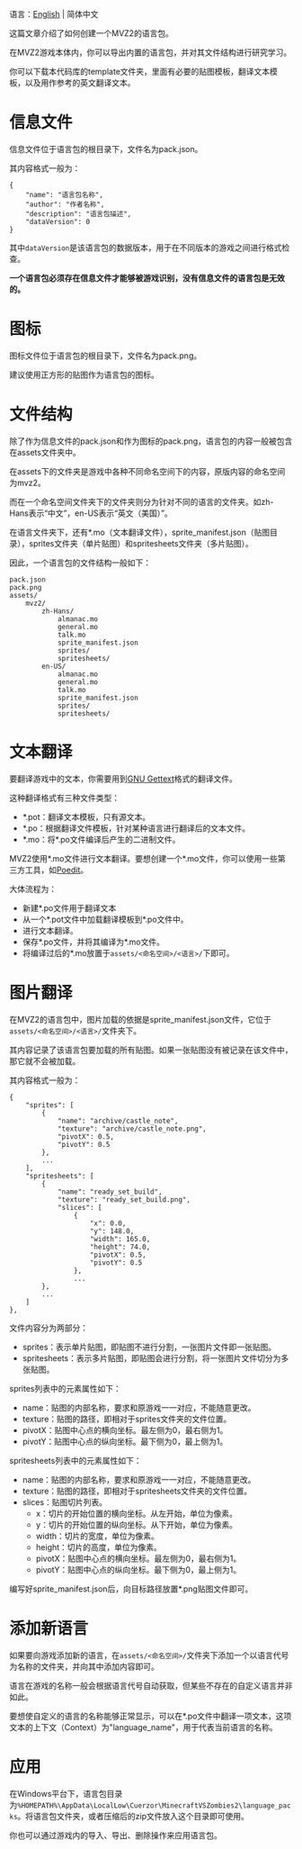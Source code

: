 语言：[English](README.md) | 简体中文

这篇文章介绍了如何创建一个MVZ2的语言包。

在MVZ2游戏本体内，你可以导出内置的语言包，并对其文件结构进行研究学习。

你可以下载本代码库的template文件夹，里面有必要的贴图模板，翻译文本模板，以及用作参考的英文翻译文本。

# 信息文件
信息文件位于语言包的根目录下，文件名为pack.json。

其内容格式一般为：

    {
        "name": "语言包名称",
        "author": "作者名称",
        "description": "语言包描述",
        "dataVersion": 0
    }

其中`dataVersion`是该语言包的数据版本，用于在不同版本的游戏之间进行格式检查。

**一个语言包必须存在信息文件才能够被游戏识别，没有信息文件的语言包是无效的。**

# 图标
图标文件位于语言包的根目录下，文件名为pack.png。

建议使用正方形的贴图作为语言包的图标。

# 文件结构
除了作为信息文件的pack.json和作为图标的pack.png，语言包的内容一般被包含在assets文件夹中。

在assets下的文件夹是游戏中各种不同命名空间下的内容，原版内容的命名空间为mvz2。

而在一个命名空间文件夹下的文件夹则分为针对不同的语言的文件夹。如zh-Hans表示“中文”，en-US表示“英文（美国）”。

在语言文件夹下，还有*.mo（文本翻译文件），sprite_manifest.json（贴图目录），sprites文件夹（单片贴图）和spritesheets文件夹（多片贴图）。

因此，一个语言包的文件结构一般如下：

    pack.json
    pack.png
    assets/
        mvz2/
            zh-Hans/
                almanac.mo
                general.mo
                talk.mo
                sprite_manifest.json
                sprites/
                spritesheets/
            en-US/
                almanac.mo
                general.mo
                talk.mo
                sprite_manifest.json
                sprites/
                spritesheets/

# 文本翻译
要翻译游戏中的文本，你需要用到[GNU Gettext](https://www.gnu.org/software/gettext/)格式的翻译文件。

这种翻译格式有三种文件类型：
* \*.pot：翻译文本模板，只有源文本。
* \*.po：根据翻译文件模板，针对某种语言进行翻译后的文本文件。
* \*.mo：将\*.po文件编译后产生的二进制文件。

MVZ2使用\*.mo文件进行文本翻译。要想创建一个\*.mo文件，你可以使用一些第三方工具，如[Poedit](https://poedit.net/)。

大体流程为：
* 新建\*.po文件用于翻译文本
* 从一个\*.pot文件中加载翻译模板到\*.po文件中。
* 进行文本翻译。
* 保存\*.po文件，并将其编译为\*.mo文件。
* 将编译过后的\*.mo放置于`assets/<命名空间>/<语言>/`下即可。

# 图片翻译
在MVZ2的语言包中，图片加载的依据是sprite_manifest.json文件，它位于`assets/<命名空间>/<语言>/`文件夹下。

其内容记录了该语言包要加载的所有贴图。如果一张贴图没有被记录在该文件中，那它就不会被加载。

其内容格式一般为：

    {
        "sprites": [
            {
                "name": "archive/castle_note",
                "texture": "archive/castle_note.png",
                "pivotX": 0.5,
                "pivotY": 0.5
            },
            ...
        ],
        "spritesheets": [
            {
                "name": "ready_set_build",
                "texture": "ready_set_build.png",
                "slices": [
                    {
                        "x": 0.0,
                        "y": 148.0,
                        "width": 165.0,
                        "height": 74.0,
                        "pivotX": 0.5,
                        "pivotY": 0.5
                    },
                    ...
            },
            ...
        ]
    },

文件内容分为两部分：
* sprites：表示单片贴图，即贴图不进行分割，一张图片文件即一张贴图。
* spritesheets：表示多片贴图，即贴图会进行分割，将一张图片文件切分为多张贴图。

sprites列表中的元素属性如下：
* name：贴图的内部名称，要求和原游戏一一对应，不能随意更改。
* texture：贴图的路径，即相对于sprites文件夹的文件位置。
* pivotX：贴图中心点的横向坐标。最左侧为0，最右侧为1。
* pivotY：贴图中心点的纵向坐标。最下侧为0，最上侧为1。

spritesheets列表中的元素属性如下：
* name：贴图的内部名称，要求和原游戏一一对应，不能随意更改。
* texture：贴图的路径，即相对于spritesheets文件夹的文件位置。
* slices：贴图切片列表。
    * x：切片的开始位置的横向坐标。从左开始，单位为像素。
    * y：切片的开始位置的纵向坐标。从下开始，单位为像素。
    * width：切片的宽度，单位为像素。
    * height：切片的高度，单位为像素。
    * pivotX：贴图中心点的横向坐标。最左侧为0，最右侧为1。
    * pivotY：贴图中心点的纵向坐标。最下侧为0，最上侧为1。

编写好sprite_manifest.json后，向目标路径放置\*.png贴图文件即可。

# 添加新语言

如果要向游戏添加新的语言，在`assets/<命名空间>/`文件夹下添加一个以语言代号为名称的文件夹，并向其中添加内容即可。

语言在游戏的名称一般会根据语言代号自动获取，但某些不存在的自定义语言并非如此。

要想使自定义的语言的名称能够正常显示，可以在\*.po文件中翻译一项文本，这项文本的上下文（Context）为"language_name"，用于代表当前语言的名称。

# 应用

在Windows平台下，语言包目录为`%HOMEPATH%\AppData\LocalLow\Cuerzor\MinecraftVSZombies2\language_packs`。将语言包文件夹，或者压缩后的zip文件放入这个目录即可使用。

你也可以通过游戏内的导入、导出、删除操作来应用语言包。